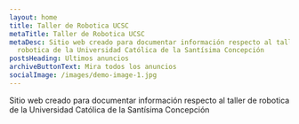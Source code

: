 ```yaml
---
layout: home
title: Taller de Robotica UCSC
metaTitle: Taller de Robotica UCSC
metaDesc: Sitio web creado para documentar información respecto al taller de
  robotica de la Universidad Católica de la Santísima Concepción
postsHeading: Ultimos anuncios
archiveButtonText: Mira todos los anuncios
socialImage: /images/demo-image-1.jpg
---
```

Sitio web creado para documentar información respecto al taller de robotica de la Universidad Católica de la Santísima Concepción